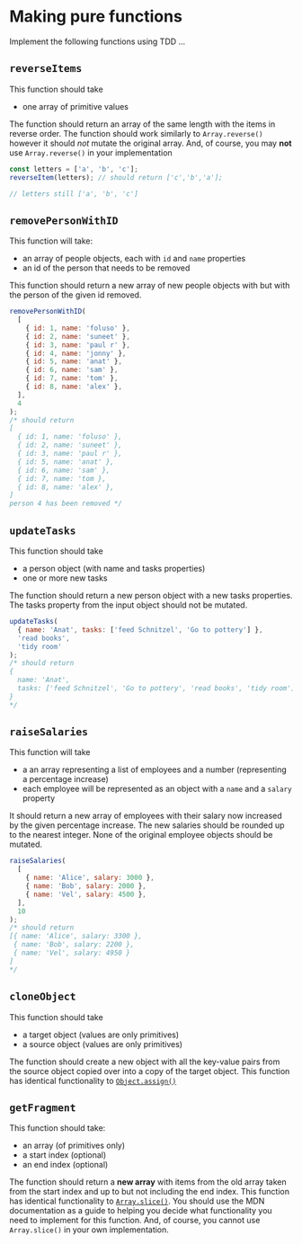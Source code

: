 # Making pure functions

Implement the following functions using TDD ...

## `reverseItems`

This function should take

- one array of primitive values

The function should return an array of the same length with the items in reverse order. The function should work similarly to `Array.reverse()` however it should _not_ mutate the original array. And, of course, you may **not** use `Array.reverse()` in your implementation

```js
const letters = ['a', 'b', 'c'];
reverseItem(letters); // should return ['c','b','a'];

// letters still ['a', 'b', 'c']
```

## `removePersonWithID`

This function will take:

- an array of people objects, each with `id` and `name` properties
- an id of the person that needs to be removed

This function should return a new array of new people objects with but with the person of the given id removed.

```js
removePersonWithID(
  [
    { id: 1, name: 'foluso' },
    { id: 2, name: 'suneet' },
    { id: 3, name: 'paul r' },
    { id: 4, name: 'jonny' },
    { id: 5, name: 'anat' },
    { id: 6, name: 'sam' },
    { id: 7, name: 'tom' },
    { id: 8, name: 'alex' },
  ],
  4
);
/* should return
[
  { id: 1, name: 'foluso' },
  { id: 2, name: 'suneet' },
  { id: 3, name: 'paul r' },
  { id: 5, name: 'anat' },
  { id: 6, name: 'sam' },
  { id: 7, name: 'tom },
  { id: 8, name: 'alex' },
]
person 4 has been removed */
```

## `updateTasks`

This function should take

- a person object (with name and tasks properties)
- one or more new tasks

The function should return a new person object with a new tasks properties. The tasks property from the input object should not be mutated.

```js
updateTasks(
  { name: 'Anat', tasks: ['feed Schnitzel', 'Go to pottery'] },
  'read books',
  'tidy room'
);
/* should return 
{
  name: 'Anat',
  tasks: ['feed Schnitzel', 'Go to pottery', 'read books', 'tidy room']
}
*/
```

## `raiseSalaries`

This function will take

- a an array representing a list of employees and a number (representing a percentage increase)
- each employee will be represented as an object with a `name` and a `salary` property

It should return a new array of employees with their salary now increased by the given percentage increase. The new salaries should be rounded up to the nearest integer. None of the original employee objects should be mutated.

```js
raiseSalaries(
  [
    { name: 'Alice', salary: 3000 },
    { name: 'Bob', salary: 2000 },
    { name: 'Vel', salary: 4500 },
  ],
  10
);
/* should return 
[{ name: 'Alice', salary: 3300 },
 { name: 'Bob', salary: 2200 }, 
 { name: 'Vel', salary: 4950 }
]
*/
```

## `cloneObject`

This function should take

- a target object (values are only primitives)
- a source object (values are only primitives)

The function should create a new object with all the key-value pairs from the source object copied over into a copy of the target object. This function has identical functionality to [`Object.assign()`](https://developer.mozilla.org/en-US/docs/Web/JavaScript/Reference/Global_Objects/Object/assign)

## `getFragment`

This function should take:

- an array (of primitives only)
- a start index (optional)
- an end index (optional)

The function should return a **new array** with items from the old array taken from the start index and up to but not including the end index. This function has identical functionality to [`Array.slice()`](https://developer.mozilla.org/en-us/docs/web/javascript/reference/global_objects/array/slice). You should use the MDN documentation as a guide to helping you decide what functionality you need to implement for this function. And, of course, you cannot use `Array.slice()` in your own implementation.
